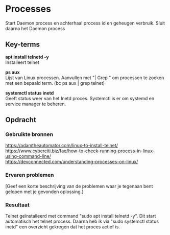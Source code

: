 # Processes
Start Daemon process en achterhaal process id en geheugen verbruik. Sluit daarna het Daemon process

## Key-terms
**apt install telnetd -y**  
Installeert telnet

**ps aux**  
Lijst van Linux processen. Aanvullen met "| Grep " om processen te zoeken met een bepaald term. (bc ps aux | grep telnet)

**systemctl status inetd**  
Geeft status weer van het Inetd proces. Systemctl is er om systemd en service manager te beheren.



## Opdracht
### Gebruikte bronnen
https://adamtheautomator.com/linux-to-install-telnet/  
https://www.cyberciti.biz/faq/how-to-check-running-process-in-linux-using-command-line/  
https://devconnected.com/understanding-processes-on-linux/

### Ervaren problemen
[Geef een korte beschrijving van de problemen waar je tegenaan bent gelopen met je gevonden oplossing.]

### Resultaat
Telnet geïnstalleerd met command "sudo apt install telnetd -y". Dit start automatisch het telnet process. Daarna heb ik via "sudo systemctl status inetd" een overzicht gekregen dat het proces actief is.
